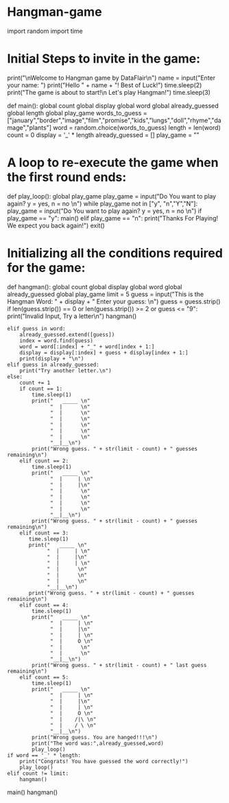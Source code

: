 # Hangman-game
import random
import time
# Initial Steps to invite in the game:
print("\nWelcome to Hangman game by DataFlair\n")
name = input("Enter your name: ")
print("Hello " + name + "! Best of Luck!")
time.sleep(2)
print("The game is about to start!\n Let's play Hangman!")
time.sleep(3)

def main():
    global count
    global display
    global word
    global already_guessed
    global length
    global play_game
    words_to_guess = ["january","border","image","film","promise","kids","lungs","doll","rhyme","damage","plants"]
    word = random.choice(words_to_guess)
    length = len(word)
    count = 0
    display = '_' * length
    already_guessed = []
    play_game = ""

# A loop to re-execute the game when the first round ends:
def play_loop():
    global play_game
    play_game = input("Do You want to play again? y = yes, n = no \n")
    while play_game not in ["y", "n","Y","N"]:
        play_game = input("Do You want to play again? y = yes, n = no \n")
    if play_game == "y":
        main()
    elif play_game == "n":
        print("Thanks For Playing! We expect you back again!")
        exit()
        
# Initializing all the conditions required for the game:
def hangman():
    global count
    global display
    global word
    global already_guessed
    global play_game
    limit = 5
    guess = input("This is the Hangman Word: " + display + " Enter your guess: \n")
    guess = guess.strip()
    if len(guess.strip()) == 0 or len(guess.strip()) >= 2 or guess <= "9":
        print("Invalid Input, Try a letter\n")
        hangman()
        
    elif guess in word:
        already_guessed.extend([guess])
        index = word.find(guess)
        word = word[:index] + "_" + word[index + 1:]
        display = display[:index] + guess + display[index + 1:]
        print(display + "\n")
    elif guess in already_guessed:
        print("Try another letter.\n")
    else:
        count += 1
        if count == 1:
            time.sleep(1)
            print("   _____ \n"
                  "  |      \n"
                  "  |      \n"
                  "  |      \n"
                  "  |      \n"
                  "  |      \n"
                  "  |      \n"
                  "__|__\n")
            print("Wrong guess. " + str(limit - count) + " guesses remaining\n")
        elif count == 2:
            time.sleep(1)
            print("   _____ \n"
                  "  |     | \n"
                  "  |     |\n"
                  "  |      \n"
                  "  |      \n"
                  "  |      \n"
                  "  |      \n"
                  "__|__\n")
            print("Wrong guess. " + str(limit - count) + " guesses remaining\n")
        elif count == 3:
           time.sleep(1)
           print("   _____ \n"
                 "  |     | \n"
                 "  |     |\n"
                 "  |     | \n"
                 "  |      \n"
                 "  |      \n"
                 "  |      \n"
                 "__|__\n")
           print("Wrong guess. " + str(limit - count) + " guesses remaining\n")
        elif count == 4:
            time.sleep(1)
            print("   _____ \n"
                  "  |     | \n"
                  "  |     |\n"
                  "  |     | \n"
                  "  |     O \n"
                  "  |      \n"
                  "  |      \n"
                  "__|__\n")
            print("Wrong guess. " + str(limit - count) + " last guess remaining\n")
        elif count == 5:
            time.sleep(1)
            print("   _____ \n"
                  "  |     | \n"
                  "  |     |\n"
                  "  |     | \n"
                  "  |     O \n"
                  "  |    /|\ \n"
                  "  |    / \ \n"
                  "__|__\n")
            print("Wrong guess. You are hanged!!!\n")
            print("The word was:",already_guessed,word)
            play_loop()
    if word == '_' * length:
        print("Congrats! You have guessed the word correctly!")
        play_loop()
    elif count != limit:
        hangman()
main()
hangman()

